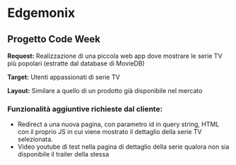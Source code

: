 # Edgemonix

## Progetto Code Week

**Request:** Realizzazione di una piccola web app dove mostrare le serie TV più popolari (estratte dal database di MovieDB)

**Target:** Utenti appassionati di serie TV

**Layout:** Similare a quello di un prodotto già disponibile nel mercato

### Funzionalità aggiuntive richieste dal cliente:
- Redirect a una nuova pagina, con parametro id in query string, HTML con il proprio JS in cui viene mostrato il dettaglio della serie TV selezionata.
- Video youtube di test nella pagina di dettaglio della serie qualora non sia disponibile il trailer della stessa
